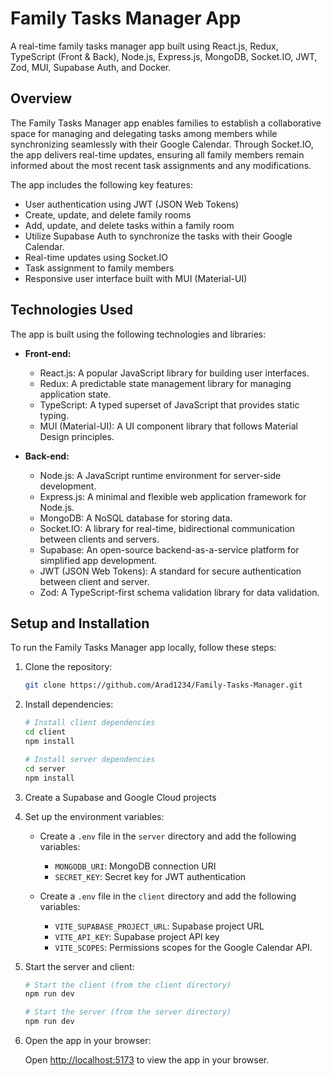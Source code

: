 # Family Tasks Manager App

A real-time family tasks manager app built using React.js, Redux, TypeScript (Front & Back), Node.js, Express.js, MongoDB, Socket.IO, JWT, Zod, MUI, Supabase Auth, and Docker.

## Overview

The Family Tasks Manager app enables families to establish a collaborative space for managing and delegating tasks among members while synchronizing seamlessly with their Google Calendar. Through Socket.IO, the app delivers real-time updates, ensuring all family members remain informed about the most recent task assignments and any modifications.

The app includes the following key features:

- User authentication using JWT (JSON Web Tokens)
- Create, update, and delete family rooms
- Add, update, and delete tasks within a family room
- Utilize Supabase Auth to synchronize the tasks with their Google Calendar.
- Real-time updates using Socket.IO
- Task assignment to family members
- Responsive user interface built with MUI (Material-UI)

## Technologies Used

The app is built using the following technologies and libraries:

- **Front-end:**

  - React.js: A popular JavaScript library for building user interfaces.
  - Redux: A predictable state management library for managing application state.
  - TypeScript: A typed superset of JavaScript that provides static typing.
  - MUI (Material-UI): A UI component library that follows Material Design principles.

- **Back-end:**
  - Node.js: A JavaScript runtime environment for server-side development.
  - Express.js: A minimal and flexible web application framework for Node.js.
  - MongoDB: A NoSQL database for storing data.
  - Socket.IO: A library for real-time, bidirectional communication between clients and servers.
  - Supabase: An open-source backend-as-a-service platform for simplified app development.
  - JWT (JSON Web Tokens): A standard for secure authentication between client and server.
  - Zod: A TypeScript-first schema validation library for data validation.

## Setup and Installation

To run the Family Tasks Manager app locally, follow these steps:

1. Clone the repository:

   ```bash
   git clone https://github.com/Arad1234/Family-Tasks-Manager.git
   ```

2. Install dependencies:

   ```bash
   # Install client dependencies
   cd client
   npm install

   # Install server dependencies
   cd server
   npm install
   ```

3. Create a Supabase and Google Cloud projects

4. Set up the environment variables:

   - Create a `.env` file in the `server` directory and add the following variables:

     - `MONGODB_URI`: MongoDB connection URI
     - `SECRET_KEY`: Secret key for JWT authentication

   - Create a `.env` file in the `client` directory and add the following variables:
     - `VITE_SUPABASE_PROJECT_URL`: Supabase project URL
     - `VITE_API_KEY`: Supabase project API key
     - `VITE_SCOPES`: Permissions scopes for the Google Calendar API.

5. Start the server and client:

   ```bash
   # Start the client (from the client directory)
   npm run dev

   # Start the server (from the server directory)
   npm run dev
   ```

6. Open the app in your browser:

   Open [http://localhost:5173](http://localhost:5173) to view the app in your browser.
